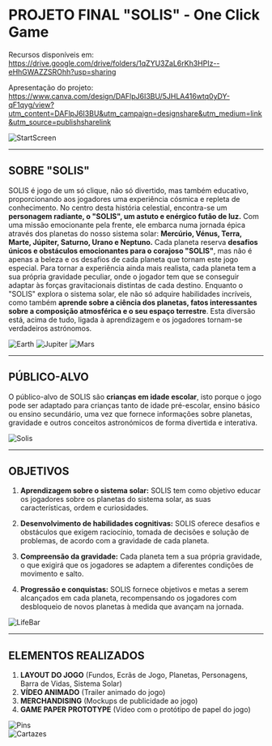 # **PROJETO FINAL "SOLIS" - One Click Game**

Recursos disponíveis em: https://drive.google.com/drive/folders/1qZYU3ZaL6rKh3HPIz--eHhGWAZZSROhh?usp=sharing

Apresentação do projeto: https://www.canva.com/design/DAFlpJ6I3BU/5JHLA416wtq0yDY-qF1qyg/view?utm_content=DAFlpJ6I3BU&utm_campaign=designshare&utm_medium=link&utm_source=publishsharelink

![StartScreen](assets/startscreen.png)

---

## **SOBRE "SOLIS"**

SOLIS é jogo de um só clique, não só divertido, mas também educativo, proporcionando aos jogadores uma experiência cósmica e repleta de conhecimento. No centro desta história celestial, encontra-se um **personagem radiante, o "SOLIS", um astuto e enérgico futão de luz.** Com uma missão emocionante pela frente, ele embarca numa jornada épica através dos planetas do nosso sistema solar: **Mercúrio, Vénus, Terra, Marte, Júpiter, Saturno, Urano e Neptuno.** Cada planeta reserva **desafios únicos e obstáculos emocionantes para o corajoso "SOLIS"**, mas não é apenas a beleza e os desafios de cada planeta que tornam este jogo especial. Para tornar a experiência ainda mais realista, cada planeta tem a sua própria gravidade peculiar, onde o jogador tem que se conseguir adaptar às forças gravitacionais distintas de cada destino. Enquanto o "SOLIS" explora o sistema solar, ele não só adquire habilidades incríveis, como também **aprende sobre a ciência dos planetas, fatos interessantes sobre a composição atmosférica e o seu espaço terrestre**. Esta diversão está, acima de tudo, ligada à aprendizagem e os jogadores tornam-se verdadeiros astrónomos.

![Earth](assets/Earth.png)
![Jupiter](assets/Jupiter.png)
![Mars](assets/Mars.png)

---

## **PÚBLICO-ALVO** 

O público-alvo de SOLIS são **crianças em idade escolar**, isto porque o jogo pode ser adaptado para crianças tanto de idade pré-escolar, ensino básico ou ensino secundário, uma vez que fornece informações sobre planetas, gravidade e outros conceitos astronómicos de forma divertida e interativa.

![Solis](assets/solis.png)

---

## **OBJETIVOS**

1. **Aprendizagem sobre o sistema solar:** SOLIS tem como objetivo educar os jogadores sobre os planetas do sistema solar, as suas características, ordem e curiosidades. 

2. **Desenvolvimento de habilidades cognitivas:** SOLIS oferece desafios e obstáculos que exigem raciocínio, tomada de decisões e solução de problemas, de acordo com a gravidade de cada planeta. 

3. **Compreensão da gravidade:** Cada planeta tem a sua própria gravidade, o que exigirá que os jogadores se adaptem a diferentes condições de movimento e salto. 

5. **Progressão e conquistas:** SOLIS fornece objetivos e metas a serem alcançados em cada planeta, recompensando os jogadores com desbloqueio de novos planetas à medida que avançam na jornada. 

![LifeBar](assets/LifeBar.png)

---

## **ELEMENTOS REALIZADOS**

1. **LAYOUT DO JOGO** (Fundos, Ecrãs de Jogo, Planetas, Personagens, Barra de Vidas, Sistema Solar)
2. **VÍDEO ANIMADO** (Trailer animado do jogo)
3. **MERCHANDISING** (Mockups de publicidade ao jogo)
4. **GAME PAPER PROTOTYPE** (Vídeo com o protótipo de papel do jogo)

![Pins](assets/pins.png)
<br>
![Cartazes](assets/cartazes.png)
